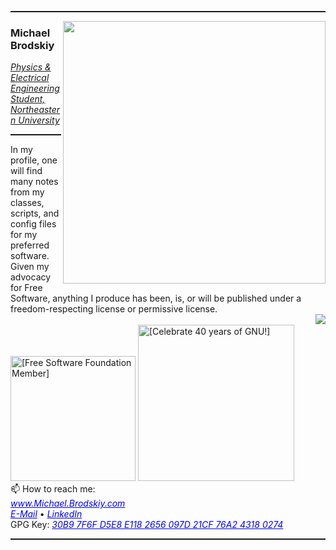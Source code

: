 <hr style="height:2px" color="grey">
<img align='right' src="https://github-readme-stats.vercel.app/api?username=MDBrodskiy&show_icons=true&theme=dark" width="420">
<h3>Michael Brodskiy</h3>
<p><em><u>Physics & Electrical Engineering Student, Northeastern University</u></em></p>
<hr style="height:2px" color="grey">
In my profile, one will find many notes from my classes, scripts, and config files for my preferred software. Given my advocacy for Free Software, anything I produce has been, is, or will be published under a freedom-respecting license or permissive license. <br/>
<img align='right' src="https://github-readme-stats.vercel.app/api/top-langs/?username=mdbrodskiy&langs_count=5&theme=tokyonight">
<br/>
<a href="https://www.fsf.org"><img src="http://www.brodskiy.com/michael/images/fsf.png" alt="[Free Software Foundation Member]" width='200'/></a>
<a href="https://www.gnu.org/gnu40"><img src="https://www.gnu.org/gnu40/GNU40_badge-sm.png" alt="[Celebrate 40 years of GNU!]" width='250'/></a>
<br/> 📫 How to reach me: <br/>
<a href="http://Michael.Brodskiy.com" style="color:blue"><i>www.Michael.Brodskiy.com</i></a><br/>
<a href="mailto:MBrodskiy@Member.FSF.org" style="color:blue"><i>E-Mail</i></a>
•
<a href="https://www.linkedin.com/in/MBrodskiy/?locale=en_US" style="color:blue"><i>LinkedIn</i></a><br/>
GPG Key: <a href="http://michael.brodskiy.com/Key.asc" style="color:blue"><i>30B9 7F6F D5E8 E118 2656  097D 21CF 76A2 4318 0274</i></a><br/>
<hr style="height:2px" color="grey">
